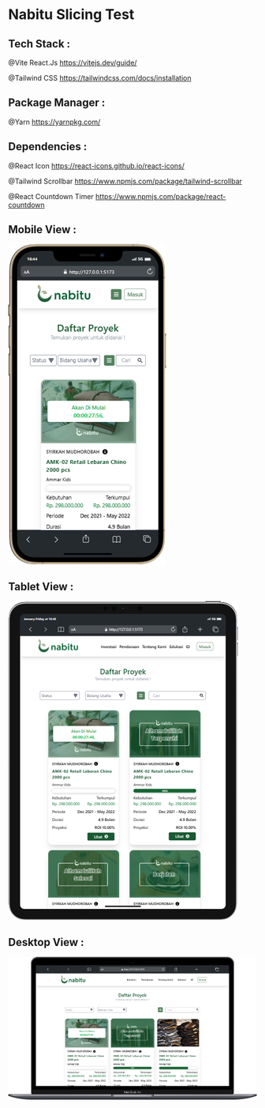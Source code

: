 # Nabitu Slicing Test
## Tech Stack :
@Vite React.Js https://vitejs.dev/guide/

@Tailwind CSS https://tailwindcss.com/docs/installation
## Package Manager :
@Yarn https://yarnpkg.com/
## Dependencies :
@React Icon https://react-icons.github.io/react-icons/

@Tailwind Scrollbar https://www.npmjs.com/package/tailwind-scrollbar

@React Countdown Timer https://www.npmjs.com/package/react-countdown

## Mobile View :

![Desktop View](ui/mobile.png)

## Tablet View :

![Desktop View](ui/tablet.png)

## Desktop View :

![Desktop View](ui/desktop.png)
